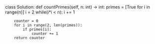 class Solution:
    def countPrimes(self, n: int) -> int:
        primes = [True for i in range(n)]
        i = 2
        while(i*i < n):
            i += 1
        
        counter = 0
        for i in range(2, len(primes)):
            if primes[i]:
                counter += 1
        return counter
